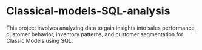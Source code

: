 # Classical-models-SQL-analysis
This project involves analyzing data to gain insights into sales performance, customer behavior, inventory patterns, and customer segmentation for Classic Models using SQL.
